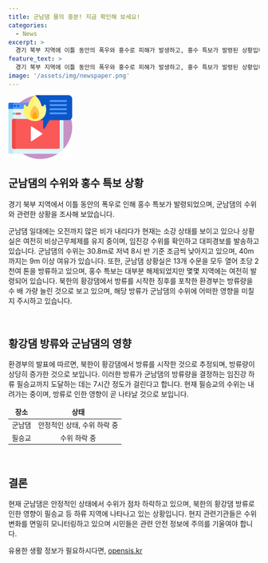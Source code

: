 ```yaml
---
title: 군남댐 물의 흥분! 지금 확인해 보세요!
categories:
  - News
excerpt: >
  경기 북부 지역에 이틀 동안의 폭우와 홍수로 피해가 발생하고, 홍수 특보가 발령된 상황입니다. 경기 연천군 군남댐에서는 임진강 수위를 조절하고 있으며, 비상근무체제를 유지하고 대피경보를 발송하고 있습니다. 현재 군남댐의 수위는 안전 수준을 유지하고 있으며, 북한의 황강댐 방류가 영향을 미칠 것으로 예상됩니다. 이에 대비해 군남댐은 13개 수문을 열어 방류하고 있으며, 관련 지역에서는 여전히 홍수 특보가 발령 중입니다. 
feature_text: >
  경기 북부 지역에 이틀 동안의 폭우와 홍수로 피해가 발생하고, 홍수 특보가 발령된 상황입니다. 경기 연천군 군남댐에서는 임진강 수위를 조절하고 있으며, 비상근무체제를 유지하고 대피경보를 발송하고 있습니다. 현재 군남댐의 수위는 안전 수준을 유지하고 있으며, 북한의 황강댐 방류가 영향을 미칠 것으로 예상됩니다. 이에 대비해 군남댐은 13개 수문을 열어 방류하고 있으며, 관련 지역에서는 여전히 홍수 특보가 발령 중입니다. 
image: '/assets/img/newspaper.png'
---
```


<p><img src="/assets/img/news.png" alt="rentncar 속보" /></p>

<h2 data-ke-size="size26">군남댐의 수위와 홍수 특보 상황</h2>

<p data-ke-size="size16">경기 북부 지역에서 이틀 동안의 폭우로 인해 홍수 특보가 발령되었으며, 군남댐의 수위와 관련한 상황을 조사해 보았습니다.</p>

<p data-ke-size="size16">군남댐 일대에는 오전까지 많은 비가 내리다가 현재는 소강 상태를 보이고 있으나 상황실은 여전히 비상근무체제를 유지 중이며, 임진강 수위를 확인하고 대피경보를 발송하고 있습니다. 군남댐의 수위는 30.8m로 저녁 8시 반 기준 조금씩 낮아지고 있으며, 40m까지는 9m 이상 여유가 있습니다. 또한, 군남댐 상황실은 13개 수문을 모두 열어 초당 2천여 톤을 방류하고 있으며, 홍수 특보는 대부분 해제되었지만 몇몇 지역에는 여전히 발령되어 있습니다. 북한의 황강댐에서 방류를 시작한 징후를 포착한 환경부는 방류량을 수 배 가량 늘린 것으로 보고 있으며, 해당 방류가 군남댐의 수위에 어떠한 영향을 미칠지 주시하고 있습니다.</p>

<p data-ke-size="size16">&nbsp;</p>

<h2 data-ke-size="size26">황강댐 방류와 군남댐의 영향</h2>

<p data-ke-size="size16">환경부의 발표에 따르면, 북한이 황강댐에서 방류를 시작한 것으로 추정되며, 방류량이 상당히 증가한 것으로 보입니다. 이러한 방류가 군남댐의 방류량을 결정하는 임진강 하류 필승교까지 도달하는 데는 7시간 정도가 걸린다고 합니다. 현재 필승교의 수위는 내려가는 중이며, 방류로 인한 영향이 곧 나타날 것으로 보입니다.</p>

<table>
<thead>
<tr>
<td style="text-align: center; height: 17px;"><b>장소</b></td>
<td style="text-align: center; height: 17px;"><b>상태</b></td>
</tr>
</thead>
<tbody>
<tr>
<td style="text-align: center; height: 17px;">군남댐</td>
<td style="text-align: center; height: 17px;">안정적인 상태, 수위 하락 중</td>
</tr>
<tr>
<td style="text-align: center; height: 17px;">필승교</td>
<td style="text-align: center; height: 17px;">수위 하락 중</td>
</tr>
</tbody>
</table>

<p data-ke-size="size16">&nbsp;</p>

<h2 data-ke-size="size26">결론</h2>

<p data-ke-size="size16">현재 군남댐은 안정적인 상태에서 수위가 점차 하락하고 있으며, 북한의 황강댐 방류로 인한 영향이 필승교 등 하류 지역에 나타나고 있는 상황입니다. 현지 관련기관들은 수위 변화를 면밀히 모니터링하고 있으며 시민들은 관련 안전 정보에 주의를 기울여야 합니다.</p>
유용한 생활 정보가 필요하시다면, <a href="https://opensis.kr" rel="dofollow">opensis.kr</a>


